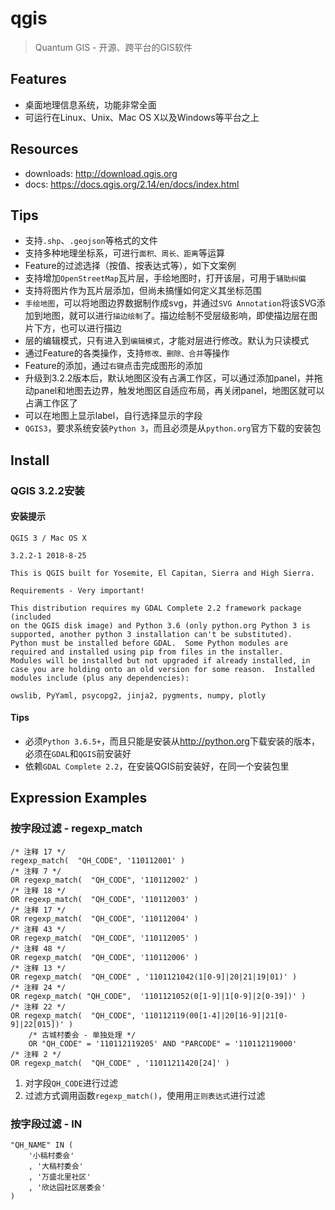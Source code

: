 # qgis

> Quantum GIS - 开源、跨平台的GIS软件

## Features

* 桌面地理信息系统，功能非常全面
* 可运行在Linux、Unix、Mac OS X以及Windows等平台之上

## Resources

* downloads: <http://download.qgis.org>
* docs: <https://docs.qgis.org/2.14/en/docs/index.html>


## Tips

* 支持`.shp`、`.geojson`等格式的文件
* 支持多种地理坐标系，可进行`面积、周长、距离`等运算
* Feature的过滤选择（按值、按表达式等），如下文案例
* 支持增加`OpenStreetMap`瓦片层，手绘地图时，打开该层，可用于`辅助纠偏`
* 支持将图片作为瓦片层添加，但尚未搞懂如何定义其坐标范围
* `手绘地图`，可以将地图边界数据制作成svg，并通过`SVG Annotation`将该SVG添加到地图，就可以进行`描边绘制`了。描边绘制不受层级影响，即使描边层在图片下方，也可以进行描边
* 层的编辑模式，只有进入到`编辑模式`，才能对层进行修改。默认为只读模式
* 通过Feature的各类操作，支持`修改、删除、合并`等操作
* Feature的添加，通过`右键`点击完成图形的添加
* 升级到3.2.2版本后，默认地图区没有占满工作区，可以通过添加panel，并拖动panel和地图去边界，触发地图区自适应布局，再关闭panel，地图区就可以占满工作区了
* 可以在地图上显示label，自行选择显示的字段
* `QGIS3`，要求系统安装`Python 3`，而且必须是从`python.org`官方下载的安装包



## Install

### QGIS 3.2.2安装

#### 安装提示

    QGIS 3 / Mac OS X

    3.2.2-1	2018-8-25

    This is QGIS built for Yosemite, El Capitan, Sierra and High Sierra.

    Requirements - Very important!

    This distribution requires my GDAL Complete 2.2 framework package (included
    on the QGIS disk image) and Python 3.6 (only python.org Python 3 is
    supported, another python 3 installation can't be substituted).
    Python must be installed before GDAL.  Some Python modules are
    required and installed using pip from files in the installer.
    Modules will be installed but not upgraded if already installed, in
    case you are holding onto an old version for some reason.  Installed
    modules include (plus any dependencies):

    owslib, PyYaml, psycopg2, jinja2, pygments, numpy, plotly

#### Tips

* 必须`Python 3.6.5+`，而且只能是安装从<http://python.org>下载安装的版本，必须在`GDAL`和`QGIS`前安装好
* 依赖`GDAL Complete 2.2`，在安装QGIS前安装好，在同一个安装包里






## Expression Examples

### 按字段过滤 - regexp_match

    /* 注释 17 */
    regexp_match(  "QH_CODE", '110112001' )
    /* 注释 7 */
    OR regexp_match(  "QH_CODE", '110112002' )
    /* 注释 18 */
    OR regexp_match(  "QH_CODE", '110112003' )
    /* 注释 17 */
    OR regexp_match(  "QH_CODE", '110112004' )
    /* 注释 43 */
    OR regexp_match(  "QH_CODE", '110112005' )
    /* 注释 48 */
    OR regexp_match(  "QH_CODE", '110112006' )
    /* 注释 13 */
    OR regexp_match(  "QH_CODE" , '1101121042(1[0-9]|20|21|19|01)' )
    /* 注释 24 */
    OR regexp_match( "QH_CODE",  '1101121052(0[1-9]|1[0-9]|2[0-39])' )
    /* 注释 22 */
    OR regexp_match(  "QH_CODE", '110112119(00[1-4]|20[16-9]|21[0-9]|22[015])' )
        /* 古城村委会 - 单独处理 */
        OR "QH_CODE" = '110112119205' AND "PARCODE" = '110112119000'
    /* 注释 2 */
    OR regexp_match(  "QH_CODE" , '11011211420[24]' )

1. 对字段`QH_CODE`进行过滤
2. 过滤方式调用函数`regexp_match()`，使用用`正则表达式`进行过滤

### 按字段过滤 - IN

    "QH_NAME" IN (
        '小稿村委会'
        , '大稿村委会'
        , '万盛北里社区'
        , '欣达园社区居委会'
    )




